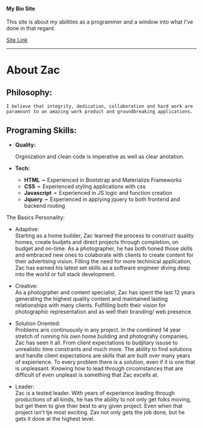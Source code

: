 #### My Bio Site
This site is about my abilities as a programmer and a window into what I've done in that regard.

[Site Link](https://zaxblackdragon.github.io/Bio/)
<hr>

# About Zac

## Philosophy:<br>

    I believe that integrity, dedication, collaboration and hard work are paramount to an amazing work product and groundbreaking applications. 

## Programing Skills:
- **Quality:**

    Orginization and clean code is imperative as well as clear anotation.<br>

- **Tech:**<br>
    * **HTML** &#10139; Experienced in Bootstrap and Materialize Frameworks
    * **CSS** &#10139; Experienced styling applications with css
    * **Javascript** &#10139; Experienced in JS logic and function creation
    * **Jquery** &#10139; Experienced in applying jquery to both frontend and backend routing

The Basics Personality:
- Adaptive:<br>
   Starting as a home builder, Zac learned the process to construct quality homes, create budjets and direct projects through completion, on budget and on-time. As a photographer, he has both honed those skills and embraced new ones to colaborate with clients to create content for their advertising vision. Filling the need for more techinical application, Zac has earned his latest set skills as a software engineer diving deep into the world or full stack development.

- Creative:<br>
    As a photogrpher and content specialist, Zac has spent the last 12 years generating the highest quality content and maintained lasting relationships with many clients. Fulfilling both their vision for photographic representation and as well their branding/ web presence.

- Solution Oriented:<br>
    Problems aris continuously in any project. In the combined 14 year stretch of running his own home building and photograhy companies, Zac has seen it all. From client expectations to budjitary issuse to unrealistic time constrants and much more. The ability to find solutions and handle client expectations are skills that are built over many years of expierience. To every problem there is a solution, even if it is one that is unpleasant. Knowing how to lead through circomstances that are difficult of even unpleast is something that Zac excells at.

- Leader:<br>
    Zac is a tested leader. With years of experience leading through productions of all kinds, he has the ability to not only get folks moving, but get them to give thier best to any given project. Even when that project isn't tje most exciting. Zav not only gets the job done, but he gets it done at the highest level.

